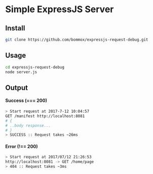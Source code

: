 # Simple ExpressJS Server

## Install

```bash
git clone https://github.com/bommox/expressjs-request-debug.git
```

## Usage

```bash
cd expressjs-request-debug
node server.js
```

## Output

#### Success (=== 200)

```bash
> Start request at 2017-7-12 10:04:57
GET /manifest http://localhost:8081
# {
# ..body response...
# }
> SUCCESS :: Request takes ~26ms
```

#### Error (!== 200)

```bash
> Start request at 2017/07/12 21:26:53
http://localhost:8081 -> GET /home/page
> 404 :: Request takes ~3ms
```
